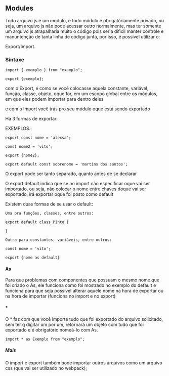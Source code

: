 ## Modules

Todo arquivo js é um modulo, e todo módulo é obrigatóriamente privado, ou seja, um arquivo js não pode acessar outro normalmente, mas ter somente um arquivo js atrapalharia muito o código pois seria dificil manter controle e manuntenção de tanta linha de código junta, por isso, é possível utilizar o:

Export/Import.

### Sintaxe

    import { exemplo } from "exemplo";

    export {exemplo};

com o Export, é como se você colocasse aquela constante, variável, função, classe, objeto, oque for, em um escopo global entre os módulos, em que eles podem importar para dentro deles

e com o Import você trás pro seu módulo oque está sendo exportado

Há 3 formas de exportar: 

EXEMPLOS.:

    export const nome = 'alexsa';

    const nome2 = 'vito';

    export {nome2};

    export default const sobrenome = 'martins dos santos';

O export pode ser tanto separado, quanto antes de se declarar

O export default indica que se no import não especificar oque vai ser importado, ou seja, não colocar o nome entre chaves doque vai ser exportado, irá exportar oque foi posto como default

Existem duas formas de se usar o default: 

    Uma pra funções, classes, entre outros: 

    export default class Pinto {

    }

    Outra para constantes, variáveis, entre outros: 

    const nome = 'vito';

    export {nome as default}

#### As

Para que problemas com componentes que possuam o mesmo nome que foi criado o As, ele funciona como foi mostrado no exemplo do default e funciona para que seja possível alterar aquele nome na hora de exportar ou na hora de importar (funciona no import e no export) 

#### * 

O * faz com que você importe tudo que foi exportado do arquivo solicitado, sem ter q digitar um por um, retornará um objeto com tudo que foi exportado e é obrigatório nomeá-lo com As.

    import * as Exemplo from "exemplo";

##### Mais

O import e export também pode importar outros arquivos como um arquivo css (que vai ser utilizado no webpack);

